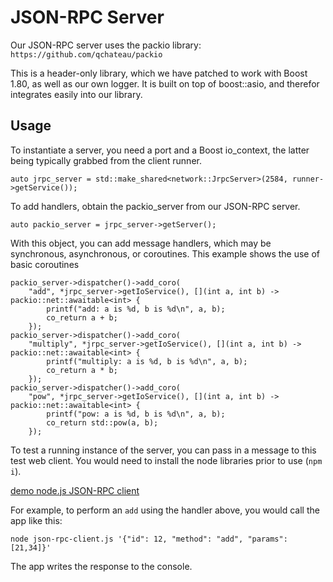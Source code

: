 # JSON-RPC Server

Our JSON-RPC server uses the packio library:  `https://github.com/qchateau/packio`

This is a header-only library, which we have patched to work with Boost 1.80, as well as our own logger.  It is built on top of boost::asio, and therefor integrates easily into our library.

## Usage

To instantiate a server, you need a port and a Boost io_context, the latter being typically grabbed from the client runner.

```
auto jrpc_server = std::make_shared<network::JrpcServer>(2584, runner->getService());
```

To add handlers, obtain the packio_server from our JSON-RPC server.

```
auto packio_server = jrpc_server->getServer();
```

With this object, you can add message handlers, which may be synchronous, asynchronous, or coroutines.
This example shows the use of basic coroutines

```
packio_server->dispatcher()->add_coro(
    "add", *jrpc_server->getIoService(), [](int a, int b) -> packio::net::awaitable<int> {
        printf("add: a is %d, b is %d\n", a, b);
        co_return a + b;
    });
packio_server->dispatcher()->add_coro(
    "multiply", *jrpc_server->getIoService(), [](int a, int b) -> packio::net::awaitable<int> {
        printf("multiply: a is %d, b is %d\n", a, b);
        co_return a * b;
    });
packio_server->dispatcher()->add_coro(
    "pow", *jrpc_server->getIoService(), [](int a, int b) -> packio::net::awaitable<int> {
        printf("pow: a is %d, b is %d\n", a, b);
        co_return std::pow(a, b);
    });

```

To test a running instance of the server, you can pass in a message to this test web client.  You would need to install the node libraries prior to use (`npm i`).

[demo node.js JSON-RPC client](../core/test/nodeutils/json-rpc-client.js)

For example, to perform an `add` using the handler above, you would call the app like this:

```
node json-rpc-client.js '{"id": 12, "method": "add", "params": [21,34]}'
```
The app writes the response to the console.
